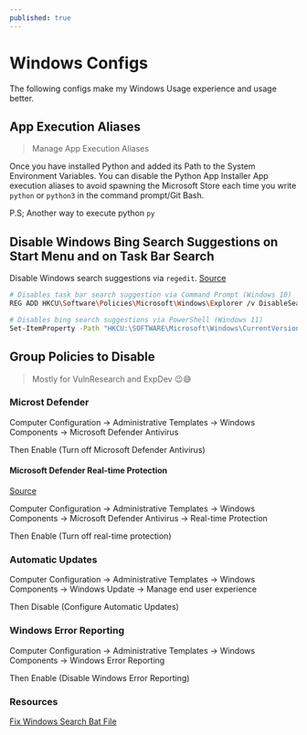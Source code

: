 ```yaml
---
published: true
---
```


# Windows Configs

The following configs make my Windows Usage experience and usage better.

## App Execution Aliases

> Manage App Execution Aliases

Once you have installed Python and added its Path to the System Environment Variables.
You can disable the Python App Installer App execution aliases to avoid spawning the
Microsoft Store each time you write `python` or `python3` in the command prompt/Git Bash.

P.S; Another way to execute python `py`

## Disable Windows Bing Search Suggestions on Start Menu and on Task Bar Search

Disable Windows search suggestions via `regedit`. [Source](https://twitter.com/HenkPoley/status/1786284566837116991)

```.sh
# Disables task bar search suggestion via Command Prompt (Windows 10)
REG ADD HKCU\Software\Policies\Microsoft\Windows\Explorer /v DisableSearchBoxSuggestions /t REG_DWORD /d 1 /f >nul 2>&1

# Disables bing search suggestions via PowerShell (Windows 11)
Set-ItemProperty -Path "HKCU:\SOFTWARE\Microsoft\Windows\CurrentVersion\Search" -Name "BingSearchEnabled" -Value 0 -Type DWord
```

## Group Policies to Disable

> Mostly for VulnResearch and ExpDev 😉😅

### Microst Defender

Computer Configuration -> Administrative Templates -> Windows Components -> Microsoft Defender Antivirus

Then Enable (Turn off Microsoft Defender Antivirus)

#### Microsoft Defender Real-time Protection

[Source](https://support.waters.com/KB_Inf/MassLynx/WKB203790_How_to_disable_Real_Time_Protection_in_Windows_10)

Computer Configuration -> Administrative Templates -> Windows Components -> Microsoft Defender Antivirus -> Real-time Protection

Then Enable (Turn off real-time protection)

### Automatic Updates

Computer Configuration -> Administrative Templates -> Windows Components -> Windows Update -> Manage end user experience

Then Disable (Configure Automatic Updates)

### Windows Error Reporting

Computer Configuration -> Administrative Templates -> Windows Components -> Windows Error Reporting

Then Enable (Disable Windows Error Reporting)

### Resources

[Fix Windows Search Bat File](https://gist.github.com/davidsaccavino/7f6487a7053322764889bd2271ff724a)
